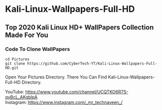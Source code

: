 # Kali-Linux-Wallpapers-Full-HD



<h2>Top 2020 Kali Linux HD+ WallPapers Collection Made For You</h2>
<h3>Code To Clone WallPapers</h3>
<code>cd Pictures</code><br>
<code>git clone https://github.com/CyberTech-YT/Kali-Linux-Wallpapers-Full-HD.git</code><br>

Open Your Pictures Directory. There You Can Find Kali-Linux-Wallpapers-Full-HD Directory.

YouTube: https://www.youtube.com/channel/UCQTKO6R7S-qyBcL_AKgblpA <br>
Instagram: https://www.instagram.com/_mr_technaveen_/
